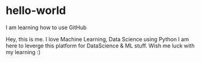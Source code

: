# hello-world
I am learning how to use GitHub

Hey, this is me. I love Machine Learning, Data Science using Python
I am here to leverge this platform for DataScience & ML stuff.
Wish me luck with my learning :)
